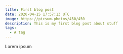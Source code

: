 ```yaml
---
title: First blog post
date: 2020-04-15 17:57:13 UTC
image: https://picsum.photos/450/450
description: This is my first blog post about stuff
tags:
  - A tag
---
```


Lorem ipsum
